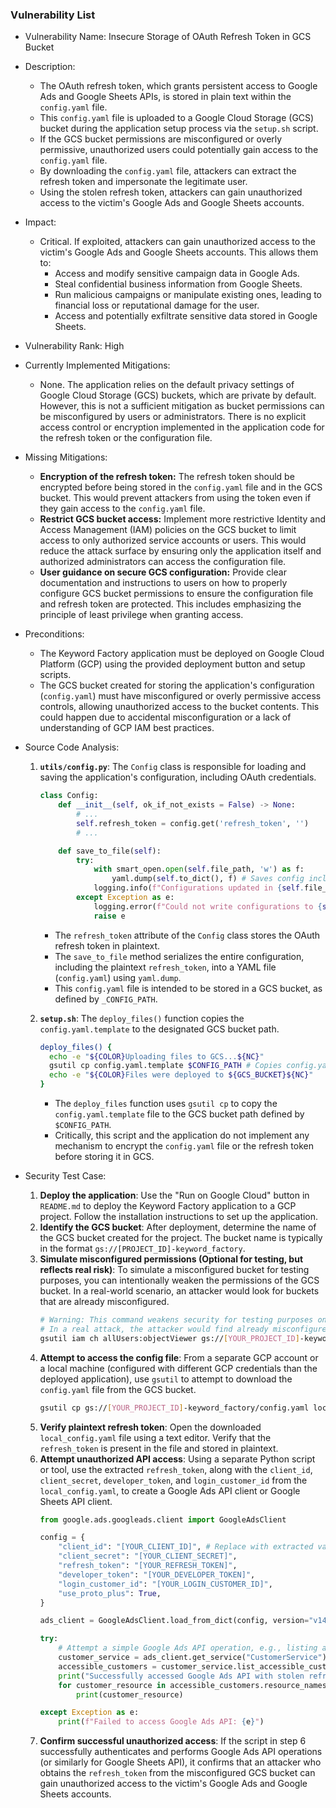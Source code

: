 ### Vulnerability List

- Vulnerability Name: Insecure Storage of OAuth Refresh Token in GCS Bucket
- Description:
    - The OAuth refresh token, which grants persistent access to Google Ads and Google Sheets APIs, is stored in plain text within the `config.yaml` file.
    - This `config.yaml` file is uploaded to a Google Cloud Storage (GCS) bucket during the application setup process via the `setup.sh` script.
    - If the GCS bucket permissions are misconfigured or overly permissive, unauthorized users could potentially gain access to the `config.yaml` file.
    - By downloading the `config.yaml` file, attackers can extract the refresh token and impersonate the legitimate user.
    - Using the stolen refresh token, attackers can gain unauthorized access to the victim's Google Ads and Google Sheets accounts.
- Impact:
    - Critical. If exploited, attackers can gain unauthorized access to the victim's Google Ads and Google Sheets accounts. This allows them to:
        - Access and modify sensitive campaign data in Google Ads.
        - Steal confidential business information from Google Sheets.
        - Run malicious campaigns or manipulate existing ones, leading to financial loss or reputational damage for the user.
        - Access and potentially exfiltrate sensitive data stored in Google Sheets.
- Vulnerability Rank: High
- Currently Implemented Mitigations:
    - None. The application relies on the default privacy settings of Google Cloud Storage (GCS) buckets, which are private by default. However, this is not a sufficient mitigation as bucket permissions can be misconfigured by users or administrators. There is no explicit access control or encryption implemented in the application code for the refresh token or the configuration file.
- Missing Mitigations:
    - **Encryption of the refresh token:** The refresh token should be encrypted before being stored in the `config.yaml` file and in the GCS bucket. This would prevent attackers from using the token even if they gain access to the `config.yaml` file.
    - **Restrict GCS bucket access:** Implement more restrictive Identity and Access Management (IAM) policies on the GCS bucket to limit access to only authorized service accounts or users. This would reduce the attack surface by ensuring only the application itself and authorized administrators can access the configuration file.
    - **User guidance on secure GCS configuration:** Provide clear documentation and instructions to users on how to properly configure GCS bucket permissions to ensure the configuration file and refresh token are protected. This includes emphasizing the principle of least privilege when granting access.
- Preconditions:
    - The Keyword Factory application must be deployed on Google Cloud Platform (GCP) using the provided deployment button and setup scripts.
    - The GCS bucket created for storing the application's configuration (`config.yaml`) must have misconfigured or overly permissive access controls, allowing unauthorized access to the bucket contents. This could happen due to accidental misconfiguration or a lack of understanding of GCP IAM best practices.
- Source Code Analysis:
    1. **`utils/config.py`**: The `Config` class is responsible for loading and saving the application's configuration, including OAuth credentials.
        ```python
        class Config:
            def __init__(self, ok_if_not_exists = False) -> None:
                # ...
                self.refresh_token = config.get('refresh_token', '')
                # ...

            def save_to_file(self):
                try:
                    with smart_open.open(self.file_path, 'w') as f:
                        yaml.dump(self.to_dict(), f) # Saves config including refresh_token in plain text
                    logging.info(f"Configurations updated in {self.file_path}")
                except Exception as e:
                    logging.error(f"Could not write configurations to {self.file_path} file: {str(e)}")
                    raise e
        ```
        - The `refresh_token` attribute of the `Config` class stores the OAuth refresh token in plaintext.
        - The `save_to_file` method serializes the entire configuration, including the plaintext `refresh_token`, into a YAML file (`config.yaml`) using `yaml.dump`.
        - This `config.yaml` file is intended to be stored in a GCS bucket, as defined by `_CONFIG_PATH`.

    2. **`setup.sh`**: The `deploy_files()` function copies the `config.yaml.template` to the designated GCS bucket path.
        ```bash
        deploy_files() {
          echo -e "${COLOR}Uploading files to GCS...${NC}"
          gsutil cp config.yaml.template $CONFIG_PATH # Copies config.yaml.template to GCS
          echo -e "${COLOR}Files were deployed to ${GCS_BUCKET}${NC}"
        }
        ```
        - The `deploy_files` function uses `gsutil cp` to copy the `config.yaml.template` file to the GCS bucket path defined by `$CONFIG_PATH`.
        - Critically, this script and the application do not implement any mechanism to encrypt the `config.yaml` file or the refresh token before storing it in GCS.

- Security Test Case:
    1. **Deploy the application**: Use the "Run on Google Cloud" button in `README.md` to deploy the Keyword Factory application to a GCP project. Follow the installation instructions to set up the application.
    2. **Identify the GCS bucket**: After deployment, determine the name of the GCS bucket created for the project. The bucket name is typically in the format `gs://[PROJECT_ID]-keyword_factory`.
    3. **Simulate misconfigured permissions (Optional for testing, but reflects real risk)**: To simulate a misconfigured bucket for testing purposes, you can intentionally weaken the permissions of the GCS bucket.  In a real-world scenario, an attacker would look for buckets that are already misconfigured.
        ```bash
        # Warning: This command weakens security for testing purposes only.
        # In a real attack, the attacker would find already misconfigured buckets.
        gsutil iam ch allUsers:objectViewer gs://[YOUR_PROJECT_ID]-keyword_factory
        ```
    4. **Attempt to access the config file**: From a separate GCP account or a local machine (configured with different GCP credentials than the deployed application), use `gsutil` to attempt to download the `config.yaml` file from the GCS bucket.
        ```bash
        gsutil cp gs://[YOUR_PROJECT_ID]-keyword_factory/config.yaml local_config.yaml
        ```
    5. **Verify plaintext refresh token**: Open the downloaded `local_config.yaml` file using a text editor. Verify that the `refresh_token` is present in the file and stored in plaintext.
    6. **Attempt unauthorized API access**: Using a separate Python script or tool, use the extracted `refresh_token`, along with the `client_id`, `client_secret`, `developer_token`, and `login_customer_id` from the `local_config.yaml`, to create a Google Ads API client or Google Sheets API client.
        ```python
        from google.ads.googleads.client import GoogleAdsClient

        config = {
            "client_id": "[YOUR_CLIENT_ID]", # Replace with extracted values
            "client_secret": "[YOUR_CLIENT_SECRET]",
            "refresh_token": "[YOUR_REFRESH_TOKEN]",
            "developer_token": "[YOUR_DEVELOPER_TOKEN]",
            "login_customer_id": "[YOUR_LOGIN_CUSTOMER_ID]",
            "use_proto_plus": True,
        }

        ads_client = GoogleAdsClient.load_from_dict(config, version="v14")

        try:
            # Attempt a simple Google Ads API operation, e.g., listing accessible customers
            customer_service = ads_client.get_service("CustomerService")
            accessible_customers = customer_service.list_accessible_customers()
            print("Successfully accessed Google Ads API with stolen refresh token.")
            for customer_resource in accessible_customers.resource_names:
                print(customer_resource)

        except Exception as e:
            print(f"Failed to access Google Ads API: {e}")
        ```
    7. **Confirm successful unauthorized access**: If the script in step 6 successfully authenticates and performs Google Ads API operations (or similarly for Google Sheets API), it confirms that an attacker who obtains the `refresh_token` from the misconfigured GCS bucket can gain unauthorized access to the victim's Google Ads and Google Sheets accounts.